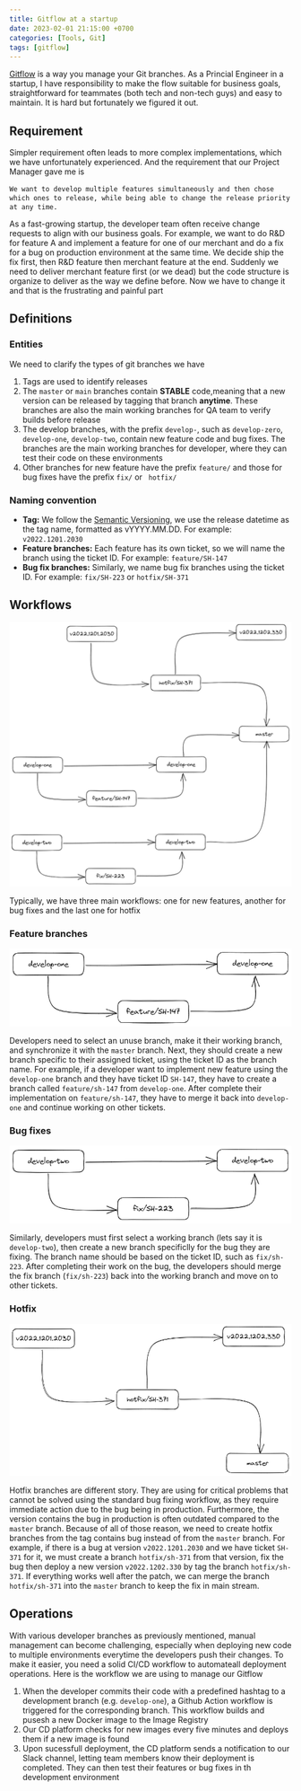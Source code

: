 ```yaml
---
title: Gitflow at a startup
date: 2023-02-01 21:15:00 +0700
categories: [Tools, Git]
tags: [gitflow]
---
```


[Gitflow](https://www.atlassian.com/git/tutorials/comparing-workflows/gitflow-workflow) is a way you manage your Git branches. As a Princial Engineer in a startup, I have responsibility to make the flow suitable for business goals, straightforward for teammates (both tech and non-tech guys) and easy to maintain. It is hard but fortunately we figured it out.

## Requirement

Simpler requirement often leads to more complex implementations, which we have unfortunately experienced. And the requirement that our Project Manager gave me is

```
We want to develop multiple features simultaneously and then chose which ones to release, while being able to change the release priority at any time.
```

As a fast-growing startup, the developer team often receive change requests to align with our business goals. For example, we want to do R&D for feature A and implement a feature for one of our merchant and do a fix for a bug on production environment at the same time. We decide ship the fix first, then R&D feature then merchant feature at the end. Suddenly we need to deliver merchant feature first (or we dead) but the code structure is organize to deliver as the way we define before. Now we have to change it and that is the frustrating and painful part 

## Definitions

### Entities

We need to clarify the types of git branches we have

1. Tags are used to identify releases
2. The `master` or `main` branches contain **STABLE** code,meaning that a new version can be released by tagging that branch **anytime**. These branches are also the main working branches for QA team to verify builds before release
3. The develop branches, with the prefix `develop-`, such as `develop-zero`, `develop-one`, `develop-two`, contain new feature code and bug fixes. The branches are the main working branches for developer, where they can test their code on these environments
4. Other branches for new feature have the prefix `feature/` and those for bug fixes have the prefix `fix/` or ` hotfix/`

### Naming convention

- **Tag:** We follow the [Semantic Versioning](https://semver.org/), we use the release datetime as the tag name, formatted as vYYYY.MM.DD. For example: `v2022.1201.2030`
- **Feature branches:** Each feature has its own ticket, so we will name the branch using the ticket ID. For example: `feature/SH-147`
- **Bug fix branches:** Similarly, we name bug fix branches using the ticket ID. For example: `fix/SH-223` or `hotfix/SH-371`

## Workflows

![gitflow](/assets/img/gitflow.png)

Typically, we have three main workflows: one for new features, another for bug fixes and the last one for hotfix

### Feature branches

![feature-branches](/assets/img/feature-branches.png)

Developers need to select an unuse branch, make it their working branch, and synchronize it with the `master` branch. Next, they should create a new branch specific to their assigned ticket, using the ticket ID as the branch name. For example, if a developer want to implement new feature using the `develop-one` branch and they have ticket ID `SH-147`, they have to create a branch called `feature/sh-147` from `develop-one`. After complete their implementation on `feature/sh-147`, they have to merge it back into `develop-one` and continue working on other tickets.

### Bug fixes

![fix-branches](/assets/img/fix-branches.png)

Similarly, developers must first select a working branch (lets say it is `develop-two`), then create a new branch specificlly for the bug they are fixing. The branch name should be based on the ticket ID, such as `fix/sh-223`. After completing their work on the bug, the developers should merge the fix branch (`fix/sh-223`) back into the working branch and move on to other tickets.

### Hotfix

![hotfix-branches](/assets/img/hotfix-branches.png)

Hotfix branches are different story. They are using for critical problems that cannot be solved using the standard bug fixing workflow, as they require immediate action due to the bug being in production. Furthermore, the version contains the bug in production is often outdated compared to the `master` branch. Because of all of those reason, we need to create hotfix branches from the tag contains bug instead of from the `master` branch. For example, if there is a bug at version `v2022.1201.2030` and we have ticket `SH-371` for it, we must create a branch `hotfix/sh-371` from that version, fix the bug then deploy a new version `v2022.1202.330` by tag the branch `hotfix/sh-371`. If everything works well after the patch, we can merge the branch `hotfix/sh-371` into the `master` branch to keep the fix in main stream.

## Operations

With various developer branches as previously mentioned, manual management can become challenging, especially when deploying new code to multiple environments everytime the developers push their changes. To make it easier, you need a solid CI/CD workflow to automateall deployment operations. Here is the workflow we are using to manage our Gitflow

1. When the developer commits their code with a predefined hashtag to a development branch (e.g. `develop-one`), a Github Action workflow is triggered for the corresponding branch. This workflow builds and pusesh a new Docker image to the Image Registry
2. Our CD platform checks for new images every five minutes and deploys them if a new image is found
3. Upon sucessfull deployment, the CD platform sends a notification to our Slack channel, letting team members know their deployment is completed. They can then test their features or bug fixes in th development environment   